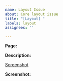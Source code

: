 ```yaml
---
name: Layout Issue
about: Core layout issue
title: "[Layout] "
labels: layout
assignees: ''

---
```


<!--
Provide the route that this feature lives on. e.g. /about-us
-->
**Page:** 

<!--
Provide a description of the scope of work for this ticket. The more detail the better.
-->
**Description:**

<!--
Provide a link to mockup if available
-->
[Screenshot]()


<!--
Provide a screenshot from the mockup
-->
**Screenshot:**
